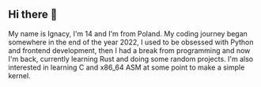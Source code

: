 ## Hi there 👋
My name is Ignacy, I'm 14 and I'm from Poland. My coding journey began somewhere in the end of the year 2022, I used to be obsessed with Python and frontend development, then I had a break from programming and now I'm back, currently learning Rust and doing some random projects. I'm also interested in learning C and x86_64 ASM at some point to make a simple kernel.

<!--
**ignxcy/ignxcy** is a ✨ _special_ ✨ repository because its `README.md` (this file) appears on your GitHub profile.

Here are some ideas to get you started:

- 🔭 I’m currently working on ...
- 🌱 I’m currently learning ...
- 👯 I’m looking to collaborate on ...
- 🤔 I’m looking for help with ...
- 💬 Ask me about ...
- 📫 How to reach me: ...
- 😄 Pronouns: ...
- ⚡ Fun fact: ...
-->
